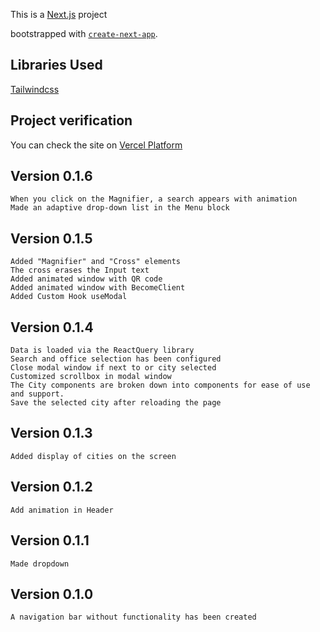 This is a [Next.js](https://nextjs.org) project

bootstrapped with [`create-next-app`](https://nextjs.org/docs/app/api-reference/cli/create-next-app).

## Libraries Used

[Tailwindcss](https://tailwindcss.com)

## Project verification

You can check the site on [Vercel Platform](https://gazprom-bank.vercel.app/)

## Version 0.1.6

    When you click on the Magnifier, a search appears with animation
    Made an adaptive drop-down list in the Menu block

## Version 0.1.5

    Added "Magnifier" and "Cross" elements
    The cross erases the Input text
    Added animated window with QR code
    Added animated window with BecomeClient
    Added Custom Hook useModal

## Version 0.1.4

    Data is loaded via the ReactQuery library
    Search and office selection has been configured
    Close modal window if next to or city selected
    Customized scrollbox in modal window
    The City components are broken down into components for ease of use and support.
    Save the selected city after reloading the page

## Version 0.1.3

    Added display of cities on the screen

## Version 0.1.2

    Add animation in Header

## Version 0.1.1

    Made dropdown

## Version 0.1.0

    A navigation bar without functionality has been created

